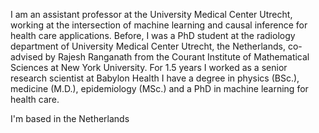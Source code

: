 I am an assistant professor at the University Medical Center Utrecht, working at the intersection of machine learning and causal inference for health care applications.
Before, I was a PhD student at the radiology department of University Medical Center Utrecht, the Netherlands,
co-advised by Rajesh Ranganath from the Courant Institute of Mathematical Sciences at New York University.
For 1.5 years I worked as a senior research scientist at Babylon Health
I have a degree in physics (BSc.), medicine (M.D.), epidemiology (MSc.) and a PhD in machine learning for health care.

I'm based in the Netherlands
